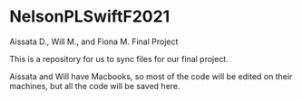 # NelsonPLSwiftF2021
Aissata D., Will M., and Fiona M. Final Project

This is a repository for us to sync files for our final project. 

Aissata and Will have Macbooks, so most of the code will be edited on their machines, but all the code will be saved here.
